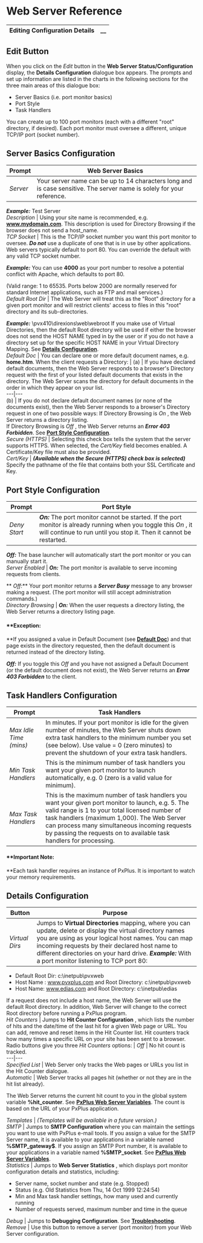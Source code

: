 # Web Server Reference

**Editing Configuration Details** |  **__**  
---|---  
  
## Edit Button

When you click on the _Edit_ button in the **Web Server Status/Configuration** display, the **Details Configuration** dialogue box appears. The prompts and set up information are listed in the charts in the following sections for the three main areas of this dialogue box:

  * Server Basics (i.e. port monitor basics)
  * Port Style
  * Task Handlers



You can create up to 100 port monitors (each with a different "root" directory, if desired). Each port monitor must oversee a different, unique TCP/IP port (socket number).

##  Server Basics Configuration

**Prompt** |  **Web Server Basics**  
---|---  
_Server_ |  Your server name can be up to 14 characters long and is case sensitive. The server name is solely for your reference.  
  
**_Example:_** Test Server  
_Description_ |  Using your site name is recommended, e.g. **www.mydomain.com**. This description is used for Directory Browsing if the browser does not send a host_name.  
_TCP Socket_ |  This is the TCP/IP socket number you want this port monitor to oversee. **_Do not_** use a duplicate of one that is in use by other applications. Web servers typically default to port 80. You can override the default with any valid TCP socket number.   
  
**_Example:_** You can use **4000** as your port number to resolve a potential conflict with Apache, which defaults to port 80.  
  
(Valid range: 1 to 65535. Ports below 2000 are normally reserved for standard Internet applications, such as FTP and mail services.)  
_Default Root Dir_ |  The Web Server will treat this as the "Root" directory for a given port monitor and will restrict clients' access to files in this "root" directory and its sub-directories.  
  
**_Example:_** \pvx410\direxions\web\webroot If you make use of Virtual Directories, then the default Root directory will be used if either the browser does not send the HOST NAME typed in by the user or if you do not have a directory set up for the specific HOST NAME in your Virtual Directory Mapping. See **[Details Configuration](Overview.htm#details)**.  
_Default Doc_ |  You can declare one or more default document names, e.g. **home.htm**. When the client requests a Directory: |  (a) |  If you have declared default documents, then the Web Server responds to a browser's Directory request with the first of your listed default documents that exists in the directory. The Web Server scans the directory for default documents in the order in which they appear on your list.  
---|---  
(b) |  If you do not declare default document names (or none of the documents exist), then the Web Server responds to a browser's Directory request in one of two possible ways: If Directory Browsing is _On_ , the Web Server returns a directory listing.  
If Directory Browsing is _Off_ , the Web Server returns an **_Error 403 Forbidden_**. See **[Port Style Configuration](Overview.htm#portstyle)**.  
_Secure (HTTPS)_ |  Selecting this check box tells the system that the server supports HTTPS. When selected, the _Cert/Key_ field becomes enabled. A Certificate/Key file must also be provided.  
_Cert/Key_ |  **_(Available when the Secure (HTTPS) check box is selected)_** Specify the pathname of the file that contains both your SSL Certificate and Key.  
  
##  Port Style Configuration

**Prompt** |  **Port Style**  
---|---  
_Deny Start_ |  **_On:_** The port monitor cannot be started. If the port monitor is already running when you toggle this _On_ , it will continue to run until you stop it. Then it cannot be restarted.  
  
**_Off:_** The base launcher will automatically start the port monitor or you can manually start it.  
_Server Enabled_ |  **_On:_** The port monitor is available to serve incoming requests from clients.  
  
** _Off:_** Your port monitor returns a **_Server Busy_** message to any browser making a request. (The port monitor will still accept administration commands.)  
_Directory Browsing_ |  **_On:_** When the user requests a directory listing, the Web Server returns a directory listing page.

#### **Exception:   
**If you assigned a value in Default Document (see **[Default Doc](Overview.htm#defaultdoc)**) and that page exists in the directory requested, then the default document is returned instead of the directory listing.

**_Off:_** If you toggle this _Off_ and you have not assigned a Default Document (or the default document does not exist), the Web Server returns an **_Error 403 Forbidden_** to the client.  
  
##  Task Handlers Configuration

**Prompt** |  **Task Handlers**  
---|---  
_Max Idle Time (mins)_ |  In minutes. If your port monitor is idle for the given number of minutes, the Web Server shuts down extra task handlers to the minimum number you set (see below). Use value = 0 (zero minutes) to prevent the shutdown of your extra task handlers.  
_Min Task Handlers_ |  This is the minimum number of task handlers you want your given port monitor to launch automatically, e.g. 0 (zero is a valid value for minimum).  
_Max Task Handlers_ |  This is the maximum number of task handlers you want your given port monitor to launch, e.g. 5. The valid range is 1 to your total licensed number of task handlers (maximum 1,000). The Web Server can process many simultaneous incoming requests by passing the requests on to available task handlers for processing. 

#### **Important Note:   
**Each task handler requires an instance of PxPlus. It is important to watch your memory requirements.  
  
##  Details Configuration

**Button** |  **Purpose**  
---|---  
_Virtual Dirs_ |  Jumps to **Virtual Directories** mapping, where you can update, delete or display the virtual directory names you are using as your logical host names. You can map incoming requests by their declared host name to different directories on your hard drive. **_Example:_** With a port monitor listening to TCP port 80:

  * Default Root Dir: c:\inetpub\pvxweb
  * Host Name : www.pvxplus.com and Root Directory: c:\inetpub\pvxweb
  * Host Name: www.edias.com and Root Directory: c:\inetpub\edias

If a request does not include a host name, the Web Server will use the default Root directory. In addition, Web Server will change to the correct Root directory before running a PxPlus program.  
_Hit Counters_ |  Jumps to **Hit Counter Configuration** , which lists the number of hits and the date/time of the last hit for a given Web page or URL. You can add, remove and reset items in the Hit Counter list. Hit counters track how many times a specific URL on your site has been sent to a browser. Radio buttons give you three _Hit Counters_ options: |  _Off_ |  No hit count is tracked.  
---|---  
_Specified List_ |  Web Server only tracks the Web pages or URLs you list in the Hit Counter dialogue.  
_Automatic_ |  Web Server tracks all pages hit (whether or not they are in the hit list already).  
  
The Web Server returns the current hit count to you in the global system variable **%hit_counter**. See **[PxPlus Web Server Variables](../PxPlus%20Web%20Server%20Variables/Overview.md)**. The count is based on the URL of your PxPlus application.  
  
_Templates_ |  _(Templates will be available in a future version.)_  
_SMTP_ |  Jumps to **SMTP Configuration** where you can maintain the settings you want to use with PxPlus e-mail tools. If you assign a value for the SMTP Server name, it is available to your applications in a variable named **%SMTP_gateway$**. If you assign an SMTP Port number, it is available to your applications in a variable named **%SMTP_socket**. See **[PxPlus Web Server Variables](../PxPlus%20Web%20Server%20Variables/Overview.md)**.  
_Statistics_ |  Jumps to **Web Server Statistics** , which displays port monitor configuration details and statistics, including:

  * Server name, socket number and state (e.g. Stopped)
  * Status (e.g. Old Statistics from Thu, 14 Oct 1999 12:24:54)
  * Min and Max task handler settings, how many used and currently running
  * Number of requests served, maximum number and time in the queue

  
_Debug_ |  Jumps to **Debugging Configuration**. See **[Troubleshooting](../Troubleshooting/Overview.md)**.  
_Remove_ |  Use this button to remove a server (port monitor) from your Web Server configuration.

